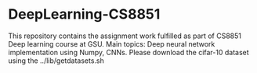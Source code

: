 # DeepLearning-CS8851
This repository contains the assignment work fulfilled as part of CS8851 Deep learning course at GSU. Main topics: Deep neural network implementation using Numpy, CNNs.
Please download the cifar-10 dataset using the ../lib/getdatasets.sh
